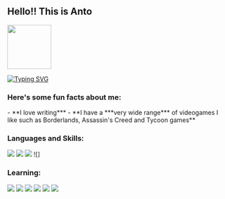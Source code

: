 
## Hello!! This is Anto 
<img src="https://www.facebook.com/photo/fbid=10226170203816028&set=a.1533018959877" width= "100" height= "100" >


[![Typing SVG](https://readme-typing-svg.herokuapp.com?font=Architects+Daughter&color=7AF79A&size=30&lines=Hey!+It's+AntoClus!;I'm+a+learning+developer...;Let's+code+together...;Awesome+soft+skills)](https://git.io/typing-svg)
<h3> Here's some fun facts about me: </h3>
- **I love writing***
- **I have a ***very wide range*** of videogames I like such as Borderlands, Assassin's Creed and Tycoon games**

### Languages and Skills:
![](https://img.shields.io/badge/Java-ED8B00?style=for-the-badge&logo=openjdk&logoColor=white)
![](https://img.shields.io/badge/Python-14354C?style=for-the-badge&logo=python&logoColor=white)
![](https://img.shields.io/badge/Spring-6DB33F?style=for-the-badge&logo=spring&logoColor=white)
![]

### Learning:
![](https://img.shields.io/badge/Wordpress-21759B?style=for-the-badge&logo=wordpress&logoColor=white)
![](https://img.shields.io/badge/react%20os-0088CC?style=for-the-badge&logo=reactos&logoColor=white)
![](https://img.shields.io/badge/HTML-239120?style=for-the-badge&logo=html5&logoColor=white)
![](https://img.shields.io/badge/CSS-239120?&style=for-the-badge&logo=css3&logoColor=white)
![](https://img.shields.io/badge/JavaScript-323330?style=for-the-badge&logo=javascript&logoColor=F7DF1E)
![](https://img.shields.io/badge/HTML5-E34F26?style=for-the-badge&logo=html5&logoColor=white)




